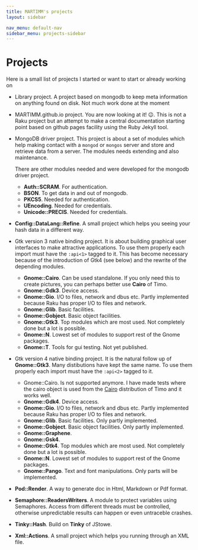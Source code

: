 ```yaml
---
title: MARTIMM's projects
layout: sidebar

nav_menu: default-nav
sidebar_menu: projects-sidebar
---
```


# Projects

Here is a small list of projects I started or want to start or already working on

* Library project. A project based on mongodb to keep meta information on anything found on disk. Not much work done at the moment

* MARTIMM.github.io project. You are now looking at it! 😉. This is not a Raku project but an attempt to make a central documentation starting point based on github pages facility using the Ruby Jekyll tool.

* MongoDB driver project. This project is about a set of modules which help making contact with a `mongod` or `mongos` server and store and retrieve data from a server. The modules needs extending and also maintenance.

  There are other modules needed and were developed for the mongodb driver project.
  * **Auth::SCRAM**. For authentication.
  * **BSON**. To get data in and out of mongodb.
  * **PKCS5**. Needed for authentication.
  * **UEncoding**. Needed for credentials.
  * **Unicode::PRECIS**. Needed for credentials.

* **Config::DataLang::Refine**. A small project which helps you seeing your hash data in a different way.

* Gtk version 3 native binding project. It is about building graphical user interfaces to make attractive applications. To use them properly each import must have the `:api<1>` tagged to it. This has become necessary because of the introduction of Gtk4 (see below) and the rewrite of the depending modules.

  * **Gnome::Cairo**. Can be used standalone. If you only need this to create pictures, you can perhaps better use **Cairo** of Timo.
  * **Gnome::Gdk3**. Device access.
  * **Gnome::Gio**. I/O to files, network and dbus etc. Partly implemented because Raku has proper I/O to files and network.
  * **Gnome::Glib**. Basic facilities.
  * **Gnome::Gobject**. Basic object facilities.
  * **Gnome::Gtk3**. Top modules which are most used. Not completely done but a lot is possible.
  * **Gnome::N**. Lowest set of modules to support rest of the Gnome packages.
  * **Gnome::T**. Tools for gui testing. Not yet published.

* Gtk version 4 native binding project. It is the natural follow up of **Gnome::Gtk3**. Many distibutions have kept the same name. To use them properly each import must have the `:api<2>` tagged to it.

  * Gnome::Cairo. Is not supported anymore. I have made tests where the cairo object is used from the [Cairo](https://raku.land/github:timo/Cairo) distribution of Timo and it works well.
  * **Gnome::Gdk4**. Device access.
  * **Gnome::Gio**. I/O to files, network and dbus etc. Partly implemented because Raku has proper I/O to files and network.
  * **Gnome::Glib**. Basic facilities. Only partly implemented.
  * **Gnome::Gobject**. Basic object facilities. Only partly implemented.
  * **Gnome::Graphene**.
  * **Gnome::Gsk4**.
  * **Gnome::Gtk4**. Top modules which are most used. Not completely done but a lot is possible.
  * **Gnome::N**. Lowest set of modules to support rest of the Gnome packages.
  * **Gnome::Pango**. Text and font manipulations. Only parts will be implemented.

* **Pod::Render**. A way to generate doc in Html, Markdown or Pdf format.
* **Semaphore::ReadersWriters**. A module to protect variables using Semaphores. Access from different threads must be controlled, otherwise unpredictable results can happen or even untraceble crashes.
* **Tinky::Hash**. Build on **Tinky** of JStowe.
* **Xml::Actions**. A small project which helps you running through an XML file.
